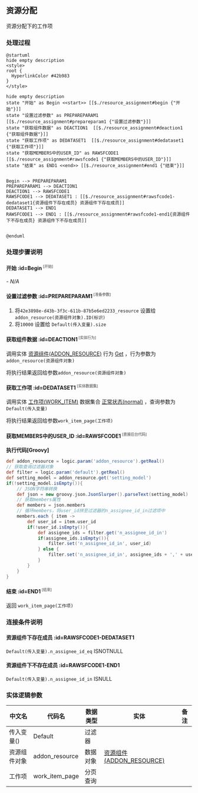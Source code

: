 ## 资源分配 <!-- {docsify-ignore-all} -->

   资源分配下的工作项

### 处理过程

```plantuml
@startuml
hide empty description
<style>
root {
  HyperlinkColor #42b983
}
</style>

hide empty description
state "开始" as Begin <<start>> [[$./resource_assignment#begin {"开始"}]]
state "设置过滤参数" as PREPAREPARAM1  [[$./resource_assignment#prepareparam1 {"设置过滤参数"}]]
state "获取组件数据" as DEACTION1  [[$./resource_assignment#deaction1 {"获取组件数据"}]]
state "获取工作项" as DEDATASET1  [[$./resource_assignment#dedataset1 {"获取工作项"}]]
state "获取MEMBERS中的USER_ID" as RAWSFCODE1  [[$./resource_assignment#rawsfcode1 {"获取MEMBERS中的USER_ID"}]]
state "结束" as END1 <<end>> [[$./resource_assignment#end1 {"结束"}]]


Begin --> PREPAREPARAM1
PREPAREPARAM1 --> DEACTION1
DEACTION1 --> RAWSFCODE1
RAWSFCODE1 --> DEDATASET1 : [[$./resource_assignment#rawsfcode1-dedataset1{资源组件下存在成员} 资源组件下存在成员]]
DEDATASET1 --> END1
RAWSFCODE1 --> END1 : [[$./resource_assignment#rawsfcode1-end1{资源组件下不存在成员} 资源组件下不存在成员]]


@enduml
```


### 处理步骤说明

#### 开始 :id=Begin<sup class="footnote-symbol"> <font color=gray size=1>[开始]</font></sup>



*- N/A*
#### 设置过滤参数 :id=PREPAREPARAM1<sup class="footnote-symbol"> <font color=gray size=1>[准备参数]</font></sup>



1. 将`42e3898e-d43b-3f3c-611b-87b5e6ed2233_resource` 设置给  `addon_resource(资源组件对象).ID(标识)`
2. 将`10000` 设置给  `Default(传入变量).size`

#### 获取组件数据 :id=DEACTION1<sup class="footnote-symbol"> <font color=gray size=1>[实体行为]</font></sup>



调用实体 [资源组件(ADDON_RESOURCE)](module/Base/addon_resource.md) 行为 [Get](module/Base/addon_resource#行为) ，行为参数为`addon_resource(资源组件对象)`

将执行结果返回给参数`addon_resource(资源组件对象)`

#### 获取工作项 :id=DEDATASET1<sup class="footnote-symbol"> <font color=gray size=1>[实体数据集]</font></sup>



调用实体 [工作项(WORK_ITEM)](module/ProjMgmt/work_item.md) 数据集合 [正常状态(normal)](module/ProjMgmt/work_item#数据集合) ，查询参数为`Default(传入变量)`

将执行结果返回给参数`work_item_page(工作项)`

#### 获取MEMBERS中的USER_ID :id=RAWSFCODE1<sup class="footnote-symbol"> <font color=gray size=1>[直接后台代码]</font></sup>



<p class="panel-title"><b>执行代码[Groovy]</b></p>

```groovy
def addon_resource = logic.param('addon_resource').getReal()
// 获取查询过滤器对象
def filter = logic.param('default').getReal()
def setting_model = addon_resource.get('setting_model')
if(!setting_model.isEmpty()){
    // JSON字符串转换
    def json = new groovy.json.JsonSlurper().parseText(setting_model)
    // 获取members属性
    def members = json.members
    // 循环members，将user_id拼至过滤器的n_assignee_id_in过滤项中
    members.each { item ->
        def user_id = item.user_id
        if(!user_id.isEmpty()){
            def assignee_ids = filter.get('n_assignee_id_in')
            if(assignee_ids.isEmpty()){
                filter.set('n_assignee_id_in', user_id)
            } else {
                filter.set('n_assignee_id_in', assignee_ids + ',' + user_id)
            }
        }
    }
}

```

#### 结束 :id=END1<sup class="footnote-symbol"> <font color=gray size=1>[结束]</font></sup>



返回 `work_item_page(工作项)`


### 连接条件说明
#### 资源组件下存在成员 :id=RAWSFCODE1-DEDATASET1

`Default(传入变量).n_assignee_id_eq` ISNOTNULL
#### 资源组件下不存在成员 :id=RAWSFCODE1-END1

`Default(传入变量).n_assignee_id_in` ISNULL


### 实体逻辑参数

|    中文名   |    代码名    |  数据类型    |  实体   |备注 |
| --------| --------| -------- | -------- | --------   |
|传入变量(<i class="fa fa-check"/></i>)|Default|过滤器|||
|资源组件对象|addon_resource|数据对象|[资源组件(ADDON_RESOURCE)](module/Base/addon_resource.md)||
|工作项|work_item_page|分页查询|||

